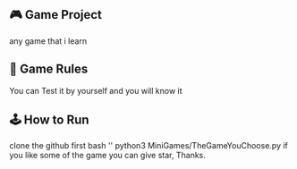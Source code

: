 ## 🎮 Game Project
any game that i learn

## 📜 Game Rules
You can Test it by yourself and you will know it

## 🕹️ How to Run
clone the github first
bash ''
python3 MiniGames/TheGameYouChoose.py
if you like some of the game you can give star, Thanks.
